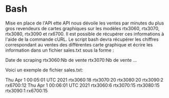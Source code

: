 # Bash
Mise en place de l'API
ette API nous dévoile les ventes par minutes du plus gros revendeurs de cartes graphiques sur les modèles rtx3060, rtx3070, rtx3080, rtx3090 et rx6700. Il est possible de récupérer ces informations à l'aide de la commande cURL.
Le script bash devra récupérer les chiffres correspondant au ventes des différentes carte graphique et écrire les information dans un fichier sales.txt 
    sous la forme :

Date de scraping
rtx3060:Nb de vente
rtx3070:Nb de vente
...

Voici un exemple de fichier sales.txt:

Thu Apr  1 00:05:01 UTC 2021
rtx3060:18
rtx3070:20
rtx3080:20
rtx3090:2
rx6700:12
Thu Apr  1 00:06:01 UTC 2021
rtx3060:6
rtx3070:15
rtx3080:15
rtx3090:1
rx6700:15
